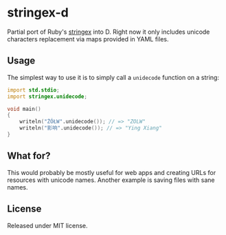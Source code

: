 # stringex-d

Partial port of Ruby's [stringex](https://github.com/rsl/stringex) into D. Right now it only includes unicode characters replacement via maps provided in YAML files.

## Usage

The simplest way to use it is to simply call a `unidecode` function on a string:

```d
import std.stdio;
import stringex.unidecode;

void main()
{
	writeln("ŻÓŁW".unidecode()); // => "ZOLW"
	writeln("影响".unidecode()); // => "Ying Xiang"
}
```

## What for?

This would probably be mostly useful for web apps and creating URLs for resources with unicode names. Another example is saving files with sane names.

## License

Released under MIT license.
